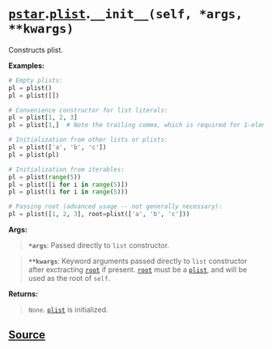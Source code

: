 # [`pstar`](./pstar.md).[`plist`](./pstar_plist.md).`__init__(self, *args, **kwargs)`

Constructs plist.

**Examples:**
```python
# Empty plists:
pl = plist()
pl = plist([])

# Convenience constructor for list literals:
pl = plist[1, 2, 3]
pl = plist[1,]  # Note the trailing comma, which is required for 1-element lists.

# Initialization from other lists or plists:
pl = plist(['a', 'b', 'c'])
pl = plist(pl)

# Initialization from iterables:
pl = plist(range(5))
pl = plist([i for i in range(5)])
pl = plist((i for i in range(5)))

# Passing root (advanced usage -- not generally necessary):
pl = plist([1, 2, 3], root=plist(['a', 'b', 'c']))
```

**Args:**

>    **`*args`**: Passed directly to `list` constructor.

>    **`**kwargs`**: Keyword arguments passed directly to `list` constructor after
>              exctracting [`root`](./pstar_plist_root.md) if present. [`root`](./pstar_plist_root.md) must be a [`plist`](./pstar_plist.md), and
>              will be used as the root of `self`.

**Returns:**

>    `None`. [`plist`](./pstar_plist.md) is initialized.



## [Source](../pstar/pstar.py#L1476-L1514)